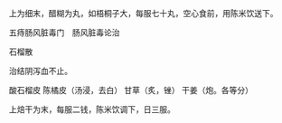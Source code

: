 <!-- { "loadSidebar": true } -->
　　上为细末，醋糊为丸，如梧桐子大，每服七十丸，空心食前，用陈米饮送下。

　　五痔肠风脏毒门　肠风脏毒论治

　　石榴散

　　治结阴泻血不止。

　　酸石榴皮 陈橘皮（汤浸，去白） 甘草（炙，锉） 干姜（炮。各等分）

　　上焙干为末，每服二钱，陈米饮调下，日三服。

　　
